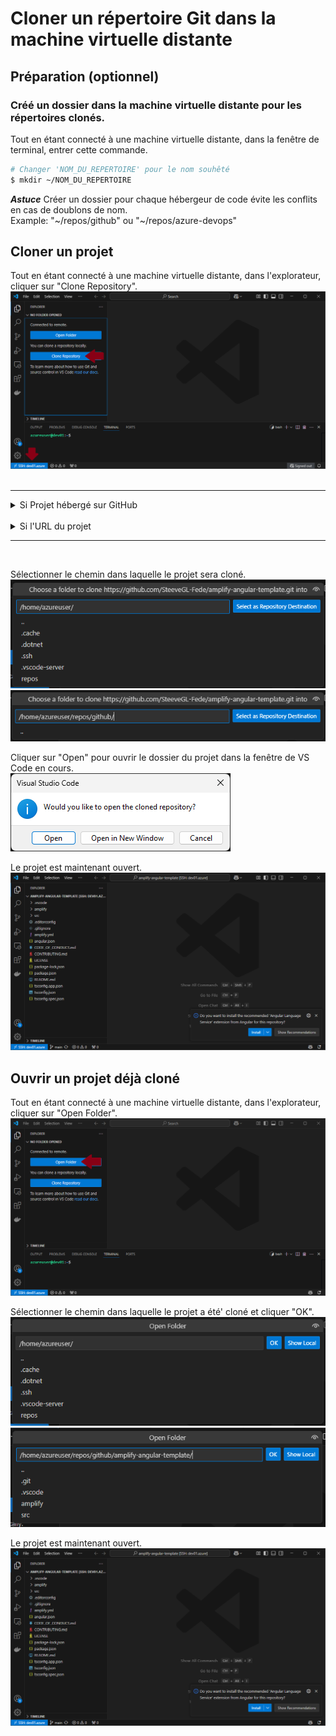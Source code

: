 # Cloner un répertoire Git dans la machine virtuelle distante
## Préparation (optionnel)
### Créé un dossier dans la machine virtuelle distante pour les répertoires clonés.
Tout en étant connecté à une machine virtuelle distante, dans la fenêtre de terminal, entrer cette commande.<br>
```bash
# Changer 'NOM_DU_REPERTOIRE' pour le nom souhêté
$ mkdir ~/NOM_DU_REPERTOIRE
```
***Astuce*** Créer un dossier pour chaque hébergeur de code évite les conflits en cas de doublons de nom. <br> Example: "~/repos/github" ou "~/repos/azure-devops"

## Cloner un projet
Tout en étant connecté à une machine virtuelle distante, dans l'explorateur, cliquer sur "Clone Repository". <br>
![](./images/VSCode%20-%20Clone%20repo%20button.png)
<br><br>

---

<details>
<summary>Si Projet hébergé sur GitHub</summary>

Dans la barre de menu en haut, cliquer sur "Clone from GitHub".<br>
![](./images/VSCode%20-%20Clone%20from%20GitHub.png)

Dans la nouvelle fenêtre permettre l'extension "GitHub" de se connecté à votre compte GitHub.<br>
![](./images/VSCode%20-%20Allow%20GitHub%20extension.png)

Dans la nouvelle fenêtre de navigateur web, authentifiez-vous ou cliquer sur "Continuer".<br>
![](./images/VSCode%20-%20GitHub%20Authentication.png)

Dans la fenêtre de VS Code, sélectionner le répertoire à cloner.<br>
![](./images/VSCode%20-%20Select%20repo%20to%20clone.png)
</details>
<br>
<details>
<summary>Si l'URL du projet</summary>

Dans la barre de menu en haut, entrer l'URL du répertoire.<br>
![](./images/VSCode%20-%20Git%20repo%20url.png)

</details>

---
<br>

Sélectionner le chemin dans laquelle le projet sera cloné. <br>
![](./images/VSCode%20-%20Select%20clone%20path%201.png)<br>
![](./images/VSCode%20-%20Select%20clone%20path%202.png)

Cliquer sur "Open" pour ouvrir le dossier du projet dans la fenêtre de VS Code en cours.<br>
![](./images/VSCode%20-%20Open%20cloned%20repository.png)

Le projet est maintenant ouvert. <br>
![](./images/VSCode%20-%20Projet%20open.png)

## Ouvrir un projet déjà cloné
Tout en étant connecté à une machine virtuelle distante, dans l'explorateur, cliquer sur "Open Folder".<br>
![](./images/VSCode%20-%20Open%20folder.png)

Sélectionner le chemin dans laquelle le projet a été' cloné et cliquer "OK". <br>
![](./images/VScode%20-%20Select%20projet%20folder%201.png)<br>
![](./images/VScode%20-%20Select%20projet%20folder%202.png)

Le projet est maintenant ouvert. <br>
![](./images/VSCode%20-%20Projet%20open.png)